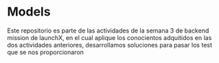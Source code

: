 # Models
Este repositorio es parte de las actividades de la semana 3 de backend mission de launchX, en el cual aplique los conocientos adquitidos en las dos actividades anteriores, desarrollamos soluciones para pasar los test que se nos proporcionaron
